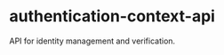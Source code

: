 authentication-context-api
==========================

API for identity management and verification.
